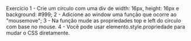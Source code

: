 Exercício
1 - Crie um círculo com uma div de width: 16px, height: 16px e background: #999;
2 - Adicione ao window uma função que ocorre ao "mousemove";
3 - Na função mude as propriedades top e left do círculo com base no mouse.
4 - Você pode usar elemento.style.propriedade para mudar o CSS diretamente.
